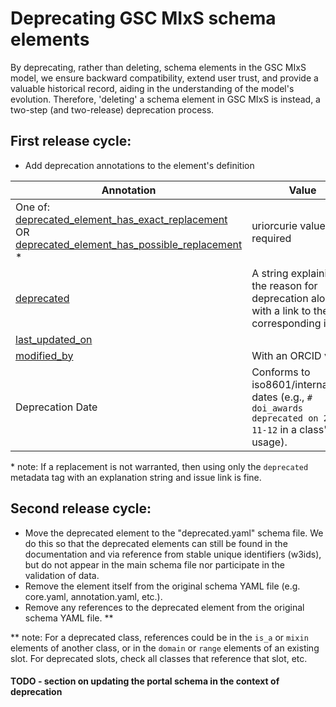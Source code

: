 # Deprecating GSC MIxS schema elements

By deprecating, rather than deleting, schema elements in the GSC MIxS model, we ensure backward compatibility, extend user 
trust, and provide a valuable historical record, aiding in the understanding of the model's evolution. Therefore, 
'deleting' a schema element in GSC MIxS is instead, a two-step (and two-release) deprecation process.

## First release cycle:

- Add deprecation annotations to the element's definition

| Annotation                                                                                                                                                                                                                                                                           | Value                     |
|--------------------------------------------------------------------------------------------------------------------------------------------------------------------------------------------------------------------------------------------------------------------------------------|---------------------------|
| One of: [deprecated_element_has_exact_replacement](https://linkml.io/linkml-model/latest/docs/deprecated_element_has_exact_replacement/) OR [deprecated_element_has_possible_replacement](https://linkml.io/linkml-model/latest/docs/deprecated_element_has_possible_replacement/) * | uriorcurie value required |
| [deprecated](https://linkml.io/linkml-model/latest/docs/deprecated/)                                                                                                                                                                                                                 | A string explaining the reason for deprecation along with a link to the corresponding issue. |
| [last_updated_on](https://linkml.io/linkml-model/latest/docs/last_updated_on/)                                                                                                                                                                                                       |                           |
| [modified_by](https://linkml.io/linkml-model/latest/docs/modified_by/)                                                                                                                                                                                                               | With an ORCID value       |
| Deprecation Date                                                                                                                                                                                                                                                                     | Conforms to iso8601/international dates (e.g., `# doi_awards deprecated on 2023-11-12` in a class's usage). |

\* note: If a replacement is not warranted, then using only the `deprecated` metadata tag with an explanation 
string and issue link is fine.

## Second release cycle:

- Move the deprecated element to the "deprecated.yaml" schema file.  We do this so that the deprecated elements can
still be found in the documentation and via reference from stable unique identifiers (w3ids), but do not appear in the
main schema file nor participate in the validation of data.
- Remove the element itself from the original schema YAML file (e.g. core.yaml, annotation.yaml, etc.). 
- Remove any references to the deprecated element from the original schema YAML file. \*\*  

\*\* note: For a deprecated class, references could be in the `is_a` or `mixin` elements of another class, 
or in the `domain` or `range` elements of an existing slot. For deprecated slots, check all classes that reference that slot, etc.  

#### TODO - section on updating the portal schema in the context of deprecation
